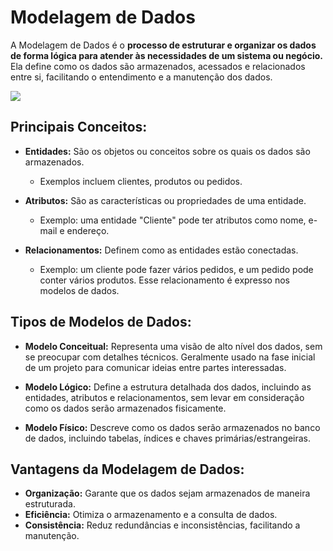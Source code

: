 # Modelagem de Dados
A Modelagem de Dados é o **processo de estruturar e organizar os dados de forma lógica para atender às necessidades de um sistema ou negócio.** Ela define como os dados são armazenados, acessados e relacionados entre si, 
facilitando o entendimento e a manutenção dos dados.

<img src="https://i.ibb.co/k9Wxd1w/Capa-Modelagem-Dados.png">

## **Principais Conceitos:**
- **Entidades:** São os objetos ou conceitos sobre os quais os dados são armazenados.
    - Exemplos incluem clientes, produtos ou pedidos.

- **Atributos:** São as características ou propriedades de uma entidade.
  - Exemplo: uma entidade "Cliente" pode ter atributos como nome, e-mail e endereço.

- **Relacionamentos:** Definem como as entidades estão conectadas.
  - Exemplo: um cliente pode fazer vários pedidos, e um pedido pode conter vários produtos. Esse relacionamento é expresso nos modelos de dados.

## **Tipos de Modelos de Dados:**
- **Modelo Conceitual:** Representa uma visão de alto nível dos dados, sem se preocupar com detalhes técnicos. Geralmente usado na fase inicial de um projeto para comunicar ideias entre partes interessadas.

- **Modelo Lógico:** Define a estrutura detalhada dos dados, incluindo as entidades, atributos e relacionamentos, sem levar em consideração como os dados serão armazenados fisicamente.

- **Modelo Físico:** Descreve como os dados serão armazenados no banco de dados, incluindo tabelas, índices e chaves primárias/estrangeiras.

## Vantagens da Modelagem de Dados:

- **Organização:** Garante que os dados sejam armazenados de maneira estruturada.
- **Eficiência:** Otimiza o armazenamento e a consulta de dados.
- **Consistência:** Reduz redundâncias e inconsistências, facilitando a manutenção.
